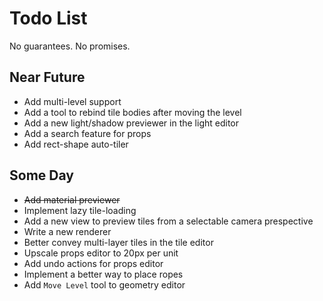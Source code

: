 # Todo List

No guarantees. No promises.

## Near Future

- Add multi-level support
- Add a tool to rebind tile bodies after moving the level
- Add a new light/shadow previewer in the light editor
- Add a search feature for props
- Add rect-shape auto-tiler

## Some Day

- ~~Add material previewer~~
- Implement lazy tile-loading
- Add a new view to preview tiles from a selectable camera prespective
- Write a new renderer
- Better convey multi-layer tiles in the tile editor
- Upscale props editor to 20px per unit
- Add undo actions for props editor
- Implement a better way to place ropes
- Add `Move Level` tool to geometry editor